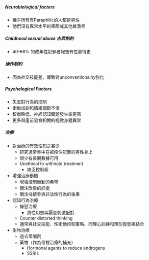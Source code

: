 ##### Neurobiological factors
- 幾乎所有有Paraphilic的人都是男性
- 他們沒有異常水平的睾酮或其他雄激素
##### Childhood sexual abuse 古典制約
- 40-66% 的成年性犯罪者報告有性虐待史
##### 操作制約
- 因為社交技能差，導致對unconventionality強化
##### Psychological Factors
- 失去對行為的控制
- 衝動加劇和情緒調節不佳
- 智商略低，神經認知問題發生率更高
- 更多與產前發育相關的輕微身體異常

##### 治療
- 對治療的有效性知之甚少
	- 研究通常集中在被控性犯罪的男性身上
	- 很少有長期數據可用
	- Unethical to withhold treatment
		- 缺乏控制組
- 增強治療動機
	- 增強控制衝動的希望
	- 關注改變的好處
	- 關注持續參與非法性行為的後果
- 認知行為治療
	- 嫌惡治療
		- 將性幻想與厭惡刺激配對
	- Counter distorted thinking
	- 通常與社交技能、性衝動控制策略、同理心訓練和預防復發相結合
- 生物治療
	- 過去常閹割
	- 藥物（作為信裡治療的補充）
		- Hormonal agents to reduce androgens
		- SSRIs